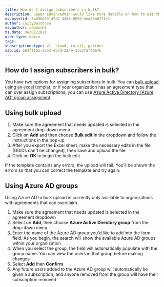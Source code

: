 ```yaml
--- 
title: How do I assign subscribers in bulk?
description: Super admin/admin would like more details on how to use the bulk feature
ms.assetid: 3b450a79-47d2-4434-899d-bea29a0271e1
author: CaityBuschlen 
ms.author: cabuschl 
ms.date: 06/01/2021
user.type: admin 
tags:  
subscription.type: vl, cloud, retail, partner 
sap.id: b84fffb5-3363-eb7d-224e-1c63faf4067b
---
```


## How do I assign subscribers in bulk?

You have two options for assigning subscribers in bulk. You can [bulk upload using an excel templat](https://docs.microsoft.com/visualstudio/subscriptions/assign-license-bulk#use-bulk-add-to-assign-subscriptions), or if your organization has an agreement type that can over assign subscriptions, you can use [Azure Active Directory (Azure AD) group assignment](https://docs.microsoft.com/visualstudio/subscriptions/assign-license-bulk#use-azure-active-directory-groups-to-assign-subscriptions).

## Using bulk upload
1.	Make sure the agreement that needs updated is selected in the agreement drop-down menu
2.	Click on **Add** and then choose **Bulk edit** in the dropdown and follow the instructions in the pop-up 
3.	After you export the Excel sheet, make the necessary edits in the file (GUIDs can't be changed), then save and upload the file
4.	Click on **OK** to begin the bulk edit 

If the template contains any errors, the upload will fail. You'll be shown the errors so that you can correct the template and try again.

## Using Azure AD groups
Using Azure AD to bulk upload is currently only available to organizations with agreements that can overclaim.
1.	Make sure the agreement that needs updated is selected in the agreement dropdown
2.	Select on **Add**, then choose **Azure Active Directory group** from the drop-down menu
3.	Enter the name of the Azure AD group you'd like to add into the form field. As you begin, the search will show the available Azure AD groups within your organization
4.	When you select the group, the field will automatically populate with the group name. You can view the users in that group before making changes 
5.	Select **Add** then **Confirm**
6.	Any future users added to the Azure AD group will automatically be given a subscription, and anyone removed from the group will have their subscription removed



